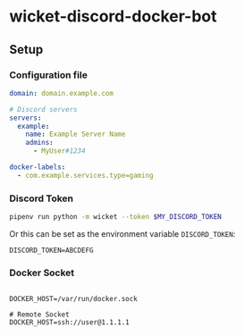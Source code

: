 # wicket-discord-docker-bot


## Setup

### Configuration file

```yml
domain: domain.example.com

# Discord servers
servers:
  example:
    name: Example Server Name
    admins:
      - MyUser#1234

docker-labels:
  - com.example.services.type=gaming

```

### Discord Token

```bash
pipenv run python -m wicket --token $MY_DISCORD_TOKEN
```

Or this can be set as the environment variable `DISCORD_TOKEN`:

```
DISCORD_TOKEN=ABCDEFG
```

### Docker Socket

```env

DOCKER_HOST=/var/run/docker.sock

# Remote Socket
DOCKER_HOST=ssh://user@1.1.1.1

```

